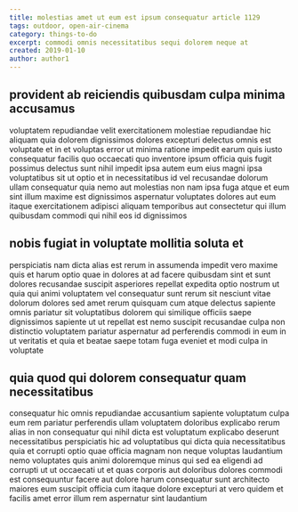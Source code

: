 ```yaml
---
title: molestias amet ut eum est ipsum consequatur article 1129
tags: outdoor, open-air-cinema
category: things-to-do
excerpt: commodi omnis necessitatibus sequi dolorem neque at
created: 2019-01-10
author: author1
---
```


## provident ab reiciendis quibusdam culpa minima accusamus

voluptatem repudiandae velit exercitationem molestiae repudiandae hic aliquam quia dolorem dignissimos dolores excepturi delectus omnis est voluptate et in et voluptas error ut minima ratione impedit earum quis iusto consequatur facilis quo occaecati quo inventore ipsum officia quis fugit possimus delectus sunt nihil impedit ipsa autem eum eius magni ipsa voluptatibus sit ut optio et in necessitatibus id vel recusandae dolorum ullam consequatur quia nemo aut molestias non nam ipsa fuga atque et eum sint illum maxime est dignissimos aspernatur voluptates dolores aut eum itaque exercitationem adipisci aliquam temporibus aut consectetur qui illum quibusdam commodi qui nihil eos id dignissimos

## nobis fugiat in voluptate mollitia soluta et

perspiciatis nam dicta alias est rerum in assumenda impedit vero maxime quis et harum optio quae in dolores at ad facere quibusdam sint et sunt dolores recusandae suscipit asperiores repellat expedita optio nostrum ut quia qui animi voluptatem vel consequatur sunt rerum sit nesciunt vitae dolorum dolores sed amet rerum quisquam cum atque delectus sapiente omnis pariatur sit voluptatibus dolorem qui similique officiis saepe dignissimos sapiente ut ut repellat est nemo suscipit recusandae culpa non distinctio voluptatem pariatur aspernatur ad perferendis commodi in eum in ut veritatis et quia et beatae saepe totam fuga eveniet et modi culpa in voluptate

## quia quod qui dolorem consequatur quam necessitatibus

consequatur hic omnis repudiandae accusantium sapiente voluptatum culpa eum rem pariatur perferendis ullam voluptatem doloribus explicabo rerum alias in non consequatur qui nihil dicta est voluptatum explicabo deserunt necessitatibus perspiciatis hic ad voluptatibus qui dicta quia necessitatibus quia et corrupti optio quae officia magnam non neque voluptas laudantium nemo voluptates quis animi doloremque minus qui sed ea eligendi ad corrupti ut ut occaecati ut et quas corporis aut doloribus dolores commodi est consequuntur facere aut dolore harum consequatur sunt architecto maiores eum suscipit officia cum itaque dolore excepturi at vero quidem et facilis amet error illum rem aspernatur sint laudantium
